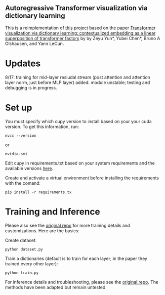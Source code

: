 ## Autoregressive Transformer visualization via dictionary learning 

This is a reimplementation of [this](https://github.com/zeyuyun1/TransformerVis/blob/main/readme.md) project based on the paper [Transformer visualization via dictionary learning: contextualized embedding as a linear superposition of transformer factors](https://arxiv.org/pdf/2103.15949.pdf) by by Zeyu Yun*, Yubei Chen*, Bruno A Olshausen, and Yann LeCun.

# Updates

8/17: training for mid-layer resiudal stream (post attention and attention layer norm, just before MLP layer) added. module unstable; testing and debugging is in progress.

 # Set up

You must specify which cupy version to install based on your your cuda version. To get this information, run: 

```
nvcc --version
```
or 

```
nvidia-smi
```

Edit cupy in requirements.txt based on your system requirements and the available versions [here](https://pypi.org/project/cupy/).

Create and activate a virtual environment before installing the requirements with the comand:

```
pip install -r requirements.tx
```



 # Training and Inference
 
 Please also see the [original repo](https://github.com/zeyuyun1/TransformerVis/blob/main/readme.md) for more training details and customizations. Here are the basics:

 Create dataset:

 ```
 python dataset.py
 ```

 Train a dictionaries (default is to train for each layer; in the paper they trained every other layer):

 ```
 python train.py
 ```

 For inference details and troubleshooting, please see the [original repo](https://github.com/zeyuyun1/TransformerVis/blob/main/readme.md). The methods have been adapted but remain untested